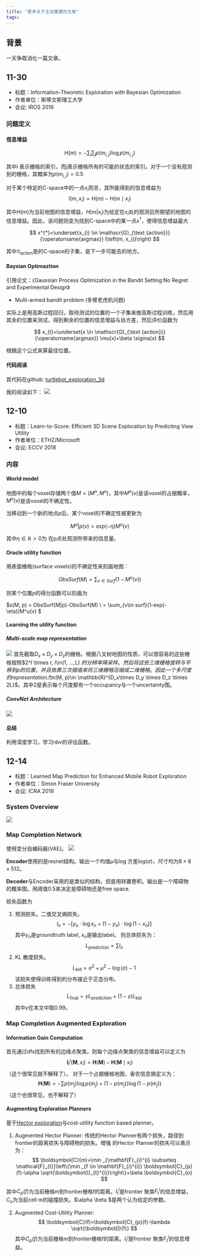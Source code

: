 ```yaml
---
title: "更多关于主动重建的文章"
tags: 
---
```

## 背景

一天争取消化一篇文章。

<!--more-->

## 11-30 
- 标题：Information-Theoretic Exploration with Bayesian Optimization
- 作者单位：斯蒂文斯理工大学
- 会议: IROS 2016

### 问题定义

#### 信息增益
$$
H(m)=-\sum_{i} \sum_{j} p\left(m_{i, j}\right) \log p\left(m_{i, j}\right)
$$

其中i 表示栅格的索引，而j表示栅格所有的可能的状态的索引。对于一个没有观测到的栅格，其概率为$p(m_{i, j}) = 0.5$

对于某个特定的C-space中的一点$x_i$而言，其所能得到的信息增益为
$$
I\left(m, x_{i}\right)=H(m)-H\left(m \mid x_{i}\right)
$$

其中$H(m)$为当前地图的信息增益，$H(m|x_i)$为给定在$x_i$处的观测后所期望的地图的信息增益。因此，该问题则变为找到C-space中的某一点$x^*$，使得信息增益最大

$$
x^{*}=\underset{x_{i} \in \mathscr{G}_{\text {action}}}{\operatorname{argmax}} I\left(m, x_{i}\right)
$$

其中$\mathscr{G}_{\text{action}}$是的C-space的子集，是下一步可能去的地方。

#### Baysian Optimaztion

引用论文：《Gaussian Process Optimization in the Bandit Setting:No Regret and Experimental Design》


- Multi-armed bandit problem (多臂老虎机问题)

实际上是用高斯过程回归，取待测试的位置的一个子集来做高斯过程训练，然后用其余的位置来测试，得到剩余的位置的信息增益与协方差，然后评价函数为

$$
x_{t}=\underset{x \in \mathscr{G}_{\text {action}}}{\operatorname{argmax}} \mu(x)+\beta \sigma(x)
$$

根据这个公式来算最佳位置。

#### 代码阅读

其代码在github: [turtlebot_exploration_3d](https://github.com/RobustFieldAutonomyLab/turtlebot_exploration_3d)

我的阅读如下：
![](/pics/more_active/turtlebot_exploration_3d.png)

## 12-10

- 标题：Learn-to-Score: Efficient 3D Scene Exploration by Predicting View Utility
- 作者单位：ETHZ/Microsoft
- 会议: ECCV 2018

### 内容
#### World model

地图中的每个voxel存储两个值$M=(M^o, M^u)$，其中$M^o(v)$是该voxel的占据概率，$M^u(v)$是该voxel的不确定性。

当移动到一个新的地点$p$后，某个voxel的不确定性被更新为

$$
M^u|p(v) = exp(-\eta)M^u(v)
$$

其中$\eta \in \mathbb{R} > 0$为 在p点处观测所带来的信息量。

#### Oracle utility function

用表面栅格(surface voxels)的不确定性来刻画地图：

$$
ObsSurf(M) = \sum_{v\in Surf}(1-M^u(v))
$$

则某个位置$p$的得分函数可以刻画为

$s(M, p) = ObsSurf(M|p)-ObsSurf(M) \\
= \sum_{v\in surf}(1-exp(-\eta))M^u(v)
$

#### Learning the utility function

##### Multi-scale map representation

![](/pics/more_active/multi-scale.png)
首先截取$D_x\times D_y \times D_z$的栅格。根据八叉树地图的性质，可以很容易的这些栅格按照$2^l \times r, l\in(1, ...,L) $的分辨率降采样。然后将这些三维栅格旋转与平移到p的位置，并且依靠三次插值来将三维栅格压缩成二维栅格。因此一个多尺度的representation为$x(M, p)\in \mathbb{R}^{D_x\times D_y \times D_z \times 2L}$。其中2是表示每个尺度都有一个occupancy与一个uncertainty图。

##### ConvNet Architecture
![](/pics/more_active/Selection_001.png)

#### 总结

利用深度学习，学习nbv的评估函数。

## 12-14
- 标题：Learned Map Prediction for Enhanced Mobile Robot Exploration
- 作者单位：Simon Fraser University
- 会议: ICRA 2019

### System Overview

![](/pics/more_active/12-14-workflow.png)

### Map Completion Network

使用变分自编码器(VAE)。
![](/pics/more_active/12-14-netwokr.png)

**Encoder**使用的是resnet结构。输出一个均值$\mu$与log 方差$log(\sigma)$，尺寸均为$8\times 8\times 512$。

**Decoder**与Encoder采用的是类似的结构，但是用转置卷积。输出是一个障碍物的概率图。用阈值0.5来决定是障碍物还是free space.

损失函数为
1. 预测损失。二值交叉熵损失。
$$
l_{n}=-\left[y_{n} \cdot \log x_{n}+\left(1-y_{n}\right) \cdot \log \left(1-x_{n}\right)\right]
$$
其中$y_n$是groundtruth label, $x_n$是输出label。
则总体损失为：
$$
L_{\text {prediction}}=\sum l_{n}
$$
2. KL 散度损失。
$$
L_{k l d}=\sigma^{2}+\mu^{2}-\log (\sigma)-1
$$
该损失使得训练得到的分布接近于正态分布。
3. 总体损失
$$
L_{\text {final}}=\gamma L_{\text {prediction}}+(1-\gamma) L_{\text {kld}}
$$
其中$\gamma$在本文中取0.99。

### Map Completion Augmented Exploration

#### Information Gain Computation

首先通过dfs找到所有的边缘点聚类。则每个边缘点聚类的信息增益可以定义为
$$
\boldsymbol{I}_{t}^{i}\left(\boldsymbol{M}, x_{i}\right)=\boldsymbol{H}(\boldsymbol{M})-\boldsymbol{H}\left(\boldsymbol{M} \mid x_{i}\right)
$$
（这个很常见就不解释了）。
对于一个占据栅格地图，香农信息熵定义为：
$$
\boldsymbol{H}(\boldsymbol{M})=-\sum p\left(m_{j}\right) \log p\left(m_{j}\right)+\left(1-p\left(m_{j}\right)\right) \log \left(1-p\left(m_{j}\right)\right)
$$
（这个也很常见，也不解释了）

#### Augmenting Exploration Planners

基于[Hector exploration](http://opensource-robotics.tokyo.jp/ros.org/wiki.ros.org/hector_exploration_planner.html)与cost-utility function based planner。

1. Augmented Hector Planner: 传统的Hector Planner有两个损失，路径到frontier的距离损失与障碍物的损失。增强 的Hector Planner的损失可以表示为：
$$
\boldsymbol{C}(m)=\min _{\mathbf{F}_{i}^{i} \subseteq \mathcal{F}_{t}}\left\{\min _{f \in \mathbf{F}_{i}^{i}} \boldsymbol{C}_{p}(f)-\alpha \sqrt{\boldsymbol{I}_{t}^{i}}\right\}+\beta \boldsymbol{C}_{o}
$$

其中$C_p(f)$为当前栅格m到frontier栅格f的距离。$I_t^i$是frontier 聚类$F_t^i$的信息增益，$C_o$为当前cell m的碰撞损失。$\alpha \beta $是两个认为给定的参数。

2. Augmented Cost-Utility Planner: 
$$
\boldsymbol{C}(f)=\boldsymbol{C}_{p}(f)-\lambda \sqrt{\boldsymbol{I}(f)}
$$
其中$C_p(f)$为当前栅格m到frontier栅格f的距离。$I_t^i$是frontier 聚类$F_t^i$的信息增益。